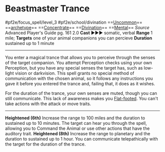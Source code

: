 # Beastmaster Trance
#pf2e/focus_spell/level_3 #pf2e/school/divination 
==[Uncommon](../../../../../TTRPGShare-Pathfinder-2E-Vault/rules/traits/uncommon.md)== ==[archetype](../../../../../TTRPGShare-Pathfinder-2E-Vault/rules/traits/archetype.md)== ==[Concentrate](../../../../../TTRPGShare-Pathfinder-2E-Vault/rules/traits/concentrate.md)== ==[Divination](../../../../../TTRPGShare-Pathfinder-2E-Vault/rules/traits/divination.md)== ==[Mental](../../../../../TTRPGShare-Pathfinder-2E-Vault/rules/traits/mental.md)==
*Source* Advanced Player's Guide pg. 161 2.0
**Cast** ►►► somatic, verbal
**Range** 1 mile; **Targets** one of your animal companions you can percieve
**Duration** sustained up to 1 minute

---
You enter a magical trance that allows you to perceive through the senses of the target companion. You attempt Perception checks using your own Perception, but you have any special senses the target has, such as low-light vision or darkvision. This spell grants no special method of communication with the chosen animal, so it follows any instructions you gave it before you entered the trance and, failing that, it does as it wishes.

For the duration of the trance, your own senses are muted, though you can still communicate. This lack of awareness makes you [Flat-footed](../../../Conditions/Flat-footed.md). You can't take actions with the attack or move traits.

<hr>

**Heightened (6th)** Increase the range to 100 miles and the duration to sustained up to 10 minutes. The target can hear you through the spell, allowing you to Command the Animal or use other actions that have the auditory trait.
**Heightened (8th)** Increase the range to planetary and the duration to sustained up to 1 hour. You can communicate telepathically with the target for the duration of the trance.